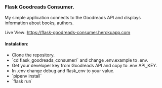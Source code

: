 <h3>Flask Goodreads Consumer.</h3>

<p>My simple application connects to the Goodreads API and displays information about books, authors.</p>

Live View: https://flask-goodreads-consumer.herokuapp.com

<h4>
Instalation:
</h4>
<ul>
    <li>Clone the repository.</li>
    <li>`cd flask_goodreads_consumer/`
    and change .env.example to .env.</li>
    <li>Get your developer key from Goodreads API and copy to .env API_KEY.</li>
    <li>In .env change debug and flask_env to your value.</li>
    <li>`pipenv install`
    </li>
    <li>`flask run`
    </li>
  </ul>